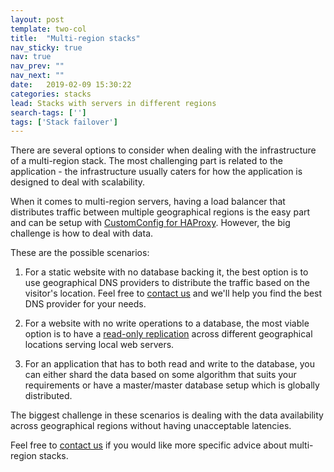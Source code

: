 ```yaml
---
layout: post
template: two-col
title:  "Multi-region stacks"
nav_sticky: true
nav: true
nav_prev: ""
nav_next: ""
date:   2019-02-09 15:30:22
categories: stacks
lead: Stacks with servers in different regions
search-tags: ['']
tags: ['Stack failover']
---
```


There are several options to consider when dealing with the infrastructure of a multi-region stack. The most challenging part is related to the application - the infrastructure usually caters for how the application is designed to deal with scalability.

When it comes to multi-region servers, having a load balancer that distributes traffic between multiple geographical regions is the easy part and can be setup with [CustomConfig for HAProxy](/how-to/haproxy-customconfig.html). However, the big challenge is how to deal with data.

These are the possible scenarios:

1. For a static website with no database backing it, the best option is to use geographical DNS providers to distribute the traffic based on the visitor's location. Feel free to <a href="mailto:support@cloud66.com">contact us</a> and we'll help you find the best DNS provider for your needs.

2. For a website with no write operations to a database, the most viable option is to have a [read-only replication](/stack-features/database-replication.html) across different geographical locations serving local web servers.

3. For an application that has to both read and write to the database, you can either shard the data based on some algorithm that suits your requirements or have a master/master database setup which is globally distributed.

The biggest challenge in these scenarios is dealing with the data availability across geographical regions without having unacceptable latencies.

Feel free to <a href="mailto:support@cloud66.com">contact us</a> if you would like more specific advice about multi-region stacks.